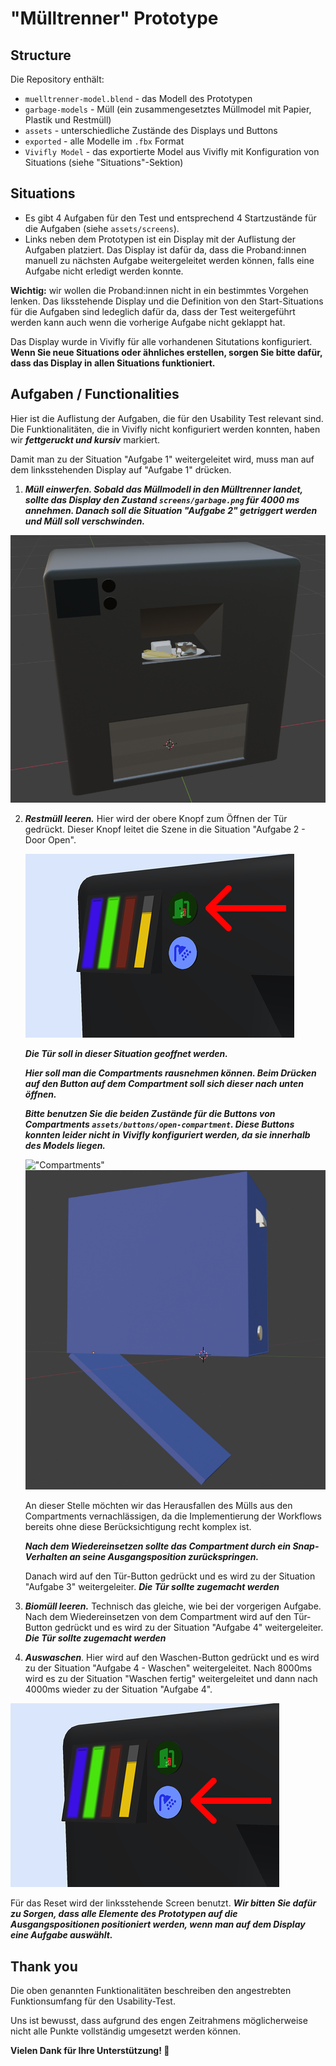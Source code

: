 # "Mülltrenner" Prototype 

## Structure 
Die Repository enthält:
- `muelltrenner-model.blend` - das Modell des Prototypen
- `garbage-models` - Müll (ein zusammengesetztes Müllmodel mit Papier, Plastik und Restmüll)
- `assets` - unterschiedliche Zustände des Displays und Buttons
- `exported` - alle Modelle im `.fbx` Format
- `Vivifly Model` - das exportierte Model aus Vivifly mit Konfiguration von Situations (siehe "Situations"-Sektion)

## Situations
- Es gibt 4 Aufgaben für den Test und entsprechend 4 Startzustände für die Aufgaben (siehe `assets/screens`). 
- Links neben dem Prototypen ist ein Display mit der Auflistung der Aufgaben platziert. Das Display ist dafür da, dass die Proband:innen manuell zu nächsten Aufgabe weitergeleitet werden können, falls eine Aufgabe nicht erledigt werden konnte. 

**Wichtig:** wir wollen die Proband:innen nicht in ein bestimmtes Vorgehen lenken. Das liksstehende Display und die Definition von den Start-Situations für die Aufgaben sind ledeglich dafür da, dass der Test weitergeführt werden kann auch wenn die vorherige Aufgabe nicht geklappt hat.

Das Display wurde in Vivifly für alle vorhandenen Situtations konfiguriert. **Wenn Sie neue Situations oder ähnliches erstellen, sorgen Sie bitte dafür, dass das Display in allen Situations  funktioniert.**

## Aufgaben / Functionalities
Hier ist die Auflistung der Aufgaben, die für den Usability Test relevant sind. Die Funktionalitäten, die in Vivifly nicht konfiguriert werden konnten, haben wir ___fettgeruckt und kursiv___ markiert. 

Damit man zu der Situation "Aufgabe 1" weitergeleitet wird, muss man auf dem linksstehenden Display auf "Aufgabe 1" drücken.
 
1. ___Müll einwerfen. Sobald das Müllmodell in den Mülltrenner landet, sollte das Display den Zustand `screens/garbage.png` für 4000 ms annehmen. Danach soll die Situation "Aufgabe 2" getriggert werden und Müll soll verschwinden.___

!["Garbage"](screenshots/garbage.png)

2. ___Restmüll leeren.___ Hier wird der obere Knopf zum Öffnen der Tür gedrückt. Dieser Knopf leitet die Szene in die Situation "Aufgabe 2 - Door Open". 

    !["Buttons Open"](screenshots/buttons-open.png)
    
    ___Die Tür soll in dieser Situation geoffnet werden.___
    
    ___Hier soll man die Compartments rausnehmen können. Beim Drücken auf den Button auf dem Compartment soll sich dieser nach unten öffnen.___

    ___Bitte benutzen Sie die beiden Zustände für die Buttons von Compartments `assets/buttons/open-compartment`. Diese Buttons konnten leider nicht in Vivifly konfiguriert werden, da sie innerhalb des Models liegen.___

    !["Compartments"](screenshots/compartments.png)
    !["Compartment Open"](screenshots/compartment-open.png)

    An dieser Stelle möchten wir das Herausfallen des Mülls aus den Compartments vernachlässigen, da die Implementierung der Workflows bereits ohne diese Berücksichtigung recht komplex ist.

    ___Nach dem Wiedereinsetzen sollte das Compartment durch ein Snap-Verhalten an seine Ausgangsposition zurückspringen.___

    Danach wird auf den Tür-Button gedrückt und es wird zu der Situation "Aufgabe 3" weitergeleiter. ___Die Tür sollte zugemacht werden___

3. ___Biomüll leeren.___ Technisch das gleiche, wie bei der vorgerigen Aufgabe. Nach dem Wiedereinsetzen von dem Compartment wird auf den Tür-Button gedrückt und es wird zu der Situation "Aufgabe 4" weitergeleiter. ___Die Tür sollte zugemacht werden___

4. ___Auswaschen___. Hier wird auf den Waschen-Button gedrückt und es wird zu der Situation "Aufgabe 4 - Waschen" weitergeleitet. Nach 8000ms wird es zu der Situation "Waschen fertig" weitergeleitet und dann nach 4000ms wieder zu der Situation "Aufgabe 4".

!["Buttons Wash"](screenshots/buttons-wash.png)

Für das Reset wird der linksstehende Screen benutzt. ___Wir bitten Sie dafür zu Sorgen, dass alle Elemente des Prototypen auf die Ausgangspositionen positioniert werden, wenn man auf dem Display eine Aufgabe auswählt.___

## Thank you
Die oben genannten Funktionalitäten beschreiben den angestrebten Funktionsumfang für den Usability-Test. 

Uns ist bewusst, dass aufgrund des engen Zeitrahmens möglicherweise nicht alle Punkte vollständig umgesetzt werden können. 

**Vielen Dank für Ihre Unterstützung! 🤩**